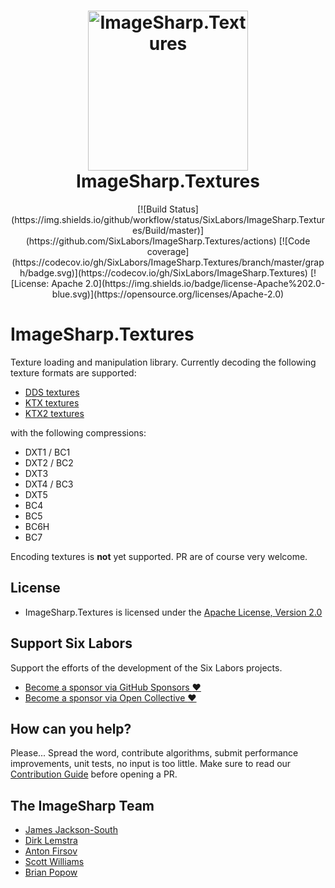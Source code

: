 <h1 align="center">

<img src="https://github.com/SixLabors/Branding/raw/master/icons/imagesharp.textures/sixlabors.imagesharp.textures.svg?sanitize=true" alt="ImageSharp.Textures" width="256"/>
<br/>
ImageSharp.Textures
</h1>

<div align="center">
[![Build Status](https://img.shields.io/github/workflow/status/SixLabors/ImageSharp.Textures/Build/master)](https://github.com/SixLabors/ImageSharp.Textures/actions)
[![Code coverage](https://codecov.io/gh/SixLabors/ImageSharp.Textures/branch/master/graph/badge.svg)](https://codecov.io/gh/SixLabors/ImageSharp.Textures)
[![License: Apache 2.0](https://img.shields.io/badge/license-Apache%202.0-blue.svg)](https://opensource.org/licenses/Apache-2.0)
</div>

# ImageSharp.Textures

Texture loading and manipulation library.
Currently decoding the following texture formats are supported:

- [DDS textures]()
- [KTX textures](http://paulbourke.net/dataformats/ktx/)
- [KTX2 textures](https://github.khronos.org/KTX-Specification/)

with the following compressions:

- DXT1 / BC1
- DXT2 / BC2
- DXT3
- DXT4 / BC3
- DXT5
- BC4
- BC5
- BC6H
- BC7

Encoding textures is **not** yet supported. PR are of course very welcome.

## License

- ImageSharp.Textures is licensed under the [Apache License, Version 2.0](https://opensource.org/licenses/Apache-2.0)

## Support Six Labors

Support the efforts of the development of the Six Labors projects.
 - [Become a sponsor via GitHub Sponsors :heart:]( https://github.com/sponsors/SixLabors)
 - [Become a sponsor via Open Collective :heart:](https://opencollective.com/sixlabors)

## How can you help?

Please... Spread the word, contribute algorithms, submit performance improvements, unit tests, no input is too little. Make sure to read our [Contribution Guide](https://github.com/SixLabors/ImageSharp.Textures/blob/master/.github/CONTRIBUTING.md) before opening a PR.

## The ImageSharp Team

- [James Jackson-South](https://github.com/jimbobsquarepants)
- [Dirk Lemstra](https://github.com/dlemstra)
- [Anton Firsov](https://github.com/antonfirsov)
- [Scott Williams](https://github.com/tocsoft)
- [Brian Popow](https://github.com/brianpopow)
